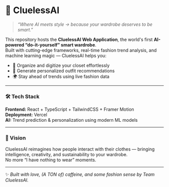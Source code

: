 # 👗 CluelessAI

> *“Where AI meets style -> because your wardrobe deserves to be smart.”*

This repository hosts the **CluelessAI Web Application**, the world's first **AI-powered “do-it-yourself” smart wardrobe**.  
Built with cutting-edge frameworks, real-time fashion trend analysis, and machine learning magic — CluelessAI helps you:
- 🧠 Organize and digitize your closet effortlessly  
- 👕 Generate personalized outfit recommendations  
- 🌍 Stay ahead of trends using live fashion data  

---

### 🛠️ Tech Stack
**Frontend:** React + TypeScript + TailwindCSS + Framer Motion  
**Deployment:** Vercel  
**AI:** Trend prediction & personalization using modern ML models  

---

### 🚀 Vision
CluelessAI reimagines how people interact with their clothes — bringing intelligence, creativity, and sustainability to your wardrobe.  
No more “I have nothing to wear” moments.

---

✨ *Built with love, (A TON of) caffeine, and some fashion sense by Team CluelessAI.*
